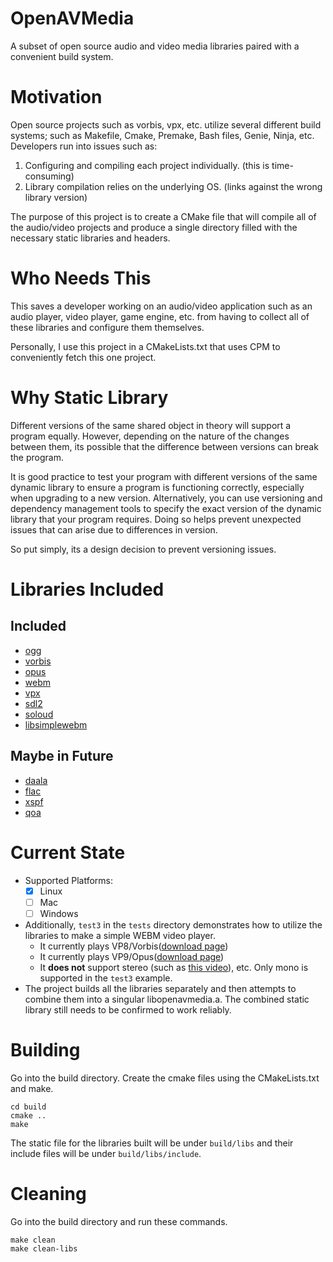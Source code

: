 # OpenAVMedia
A subset of open source audio and video media libraries paired with a convenient build system. 

# Motivation
Open source projects such as vorbis, vpx, etc. utilize several different build systems; such as Makefile, Cmake, Premake, Bash files, Genie, Ninja, etc. Developers run into issues such as:

1. Configuring and compiling each project individually. (this is time-consuming)
2. Library compilation relies on the underlying OS.     (links against the wrong library version)

The purpose of this project is to create a CMake file that will compile all of the audio/video projects and produce a single directory filled with the necessary static libraries and headers.

# Who Needs This
This saves a developer working on an audio/video application such as an audio player, video player, game engine, etc. from having to collect all of these libraries and configure them themselves.

Personally, I use this project in a CMakeLists.txt that uses CPM to conveniently fetch this one project.

# Why Static Library
Different versions of the same shared object in theory will support a program equally. However, depending on the nature of the changes between them, its possible that the difference between versions can break the program.

It is good practice to test your program with different versions of the same dynamic library to ensure a program is functioning correctly, especially when upgrading to a new version. Alternatively, you can use versioning and dependency management tools to specify the exact version of the dynamic library that your program requires. Doing so helps prevent unexpected issues that can arise due to differences in version.

So put simply, its a design decision to prevent versioning issues. 

# Libraries Included
## Included
- [ogg](https://github.com/xiph/ogg)
- [vorbis](https://github.com/xiph/vorbis)
- [opus](https://github.com/xiph/opus)
- [webm](https://github.com/webmproject/libwebm)
- [vpx](https://github.com/webmproject/libvpx)
- [sdl2](https://github.com/libsdl-org/SDL)
- [soloud](https://github.com/jarikomppa/soloud)
- [libsimplewebm](https://github.com/zaps166/libsimplewebm)

## Maybe in Future
- [daala](https://github.com/xiph/daala)
- [flac](https://github.com/xiph/flac)
- [xspf](https://sourceforge.net/projects/libspiff/)
- [qoa](https://github.com/phoboslab/qoa)

# Current State
- Supported Platforms:
  - [X] Linux
  - [ ] Mac
  - [ ] Windows
- Additionally, `test3` in the `tests` directory demonstrates how to utilize the libraries to make a simple WEBM video player.
  - It currently plays VP8/Vorbis([download page](https://commons.wikimedia.org/wiki/File:Big_Buck_Bunny_4K.webm))
  - It currently plays VP9/Opus([download page](https://commons.wikimedia.org/wiki/File:Charge_-_Blender_Open_Movie-full_movie.webm))
  - It **does not** support stereo (such as [this video](https://commons.wikimedia.org/wiki/File:WING_IT!_-_Blender_Open_Movie-full_movie.webm)), etc. Only mono is supported in the `test3` example. 
- The project builds all the libraries separately and then attempts to combine them into a singular libopenavmedia.a. The combined static library still needs to be confirmed to work reliably.

# Building
Go into the build directory. Create the cmake files using the CMakeLists.txt and make.
```
cd build
cmake ..
make
```
The static file for the libraries built will be under `build/libs` and their include files will be under `build/libs/include`.

# Cleaning
Go into the build directory and run these commands.
```
make clean
make clean-libs
```